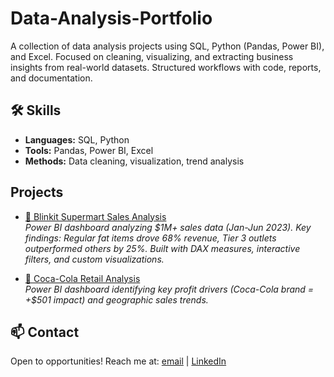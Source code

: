 # Data-Analysis-Portfolio  
A collection of data analysis projects using SQL, Python (Pandas, Power BI), and Excel. Focused on cleaning, visualizing, and extracting business insights from real-world datasets. Structured workflows with code, reports, and documentation.  

## 🛠️ Skills  
- **Languages:** SQL, Python  
- **Tools:** Pandas, Power BI, Excel  
- **Methods:** Data cleaning, visualization, trend analysis  

## Projects  
- [🛒 Blinkit Supermart Sales Analysis](https://github.com/datasosa/Blinkit_Supermart_Sales_Analysis)  
  *Power BI dashboard analyzing $1M+ sales data (Jan-Jun 2023). Key findings: Regular fat items drove 68% revenue, Tier 3 outlets outperformed others by 25%. Built with DAX measures, interactive filters, and custom visualizations.*

- [🥤 Coca-Cola Retail Analysis](https://github.com/datasosa/Coca_Cola_Retail_Analysis)  
  *Power BI dashboard identifying key profit drivers (Coca-Cola brand = +$501 impact) and geographic sales trends.*


## 📫 Contact  
Open to opportunities! Reach me at: [email](mailto:osasosagierich@gmail.com) | [LinkedIn](https://www.linkedin.com/in/osas-osagie)  

